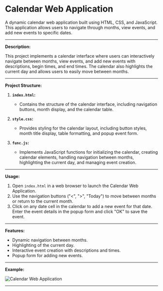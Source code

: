 # Calendar Web Application

A dynamic calendar web application built using HTML, CSS, and JavaScript. This application allows users to navigate through months, view events, and add new events to specific dates.

---

**Description:**

This project implements a calendar interface where users can interactively navigate between months, view events, and add new events with descriptions, begin times, and end times. The calendar also highlights the current day and allows users to easily move between months.

---

**Project Structure:**

1. **`index.html`:**
   - Contains the structure of the calendar interface, including navigation buttons, month display, and the calendar table.

2. **`style.css`:**
   - Provides styling for the calendar layout, including button styles, month title display, table formatting, and popup event form.

3. **`func.js`:**
   - Implements JavaScript functions for initializing the calendar, creating calendar elements, handling navigation between months, highlighting the current day, and managing event creation.

---

**Usage:**

1. Open `index.html` in a web browser to launch the Calendar Web Application.
2. Use the navigation buttons ("<", ">", "Today") to move between months or return to the current month.
3. Click on any date cell in the calendar to add a new event for that date. Enter the event details in the popup form and click "OK" to save the event.

---

**Features:**

- Dynamic navigation between months.
- Highlighting of the current day.
- Interactive event creation with descriptions and times.
- Popup form for adding new events.

---

**Example:**

![Calendar Web Application]([https://example.com/calendar-app-screenshot.png](https://github.com/Emelloul98/Calendar-Web-Application/blob/main/Example.png))

---
